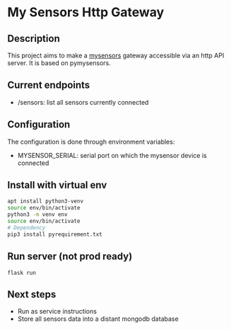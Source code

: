 # My Sensors Http Gateway

## Description
This project aims to make a [mysensors](https://www.mysensors.org/about/arduino) gateway accessible via an http API server. It is based on pymysensors.

## Current endpoints
- /sensors: list all sensors currently connected

## Configuration
The configuration is done through environment variables:
- MYSENSOR_SERIAL: serial port on which the mysensor device is connected

## Install with virtual env
```bash
apt install python3-venv
source env/bin/activate
python3 -m venv env
source env/bin/activate
# Dependency
pip3 install pyrequirement.txt
```

## Run server (not prod ready)
```
flask run
```

## Next steps
- Run as service instructions
- Store all sensors data into a distant mongodb database